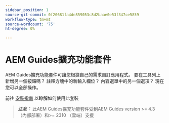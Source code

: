 ```yaml
---
sidebar_position: 1
source-git-commit: 0f20681fa4de859053c8d2baae0e53f347ce5859
workflow-type: tm+mt
source-wordcount: '75'
ht-degree: 0%

---
```


# AEM Guides擴充功能套件

AEM Guides擴充功能套件可讓您根據自己的需求自訂應用程式。 要在工具列上新增另一個按鈕嗎？ 註釋方塊中的新輸入欄位？ 內容選單中的另一個選項？ 現在您可以全部操作。

前往 [安裝指南](./integrating_customisations.md) 以瞭解如何使用此套裝

> **_注意：_** 此AEM Guides擴充功能套件受到AEM Guides version >= 4.3 （內部部署）和>= 2310 （雲端）支援
